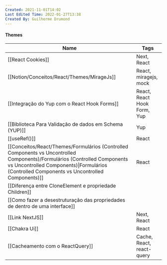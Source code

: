 ```yaml
---
Created: 2021-11-01T14:02
Last Edited Time: 2022-01-27T13:38
Created By: Guilherme Drumond
---
```

#### Themes

|Name|Tags|
|---|---|
|[[React Cookies]]|Next, React|
|[[Notion/Conceitos/React/Themes/MirageJs]]|React, miragejs, mock|
|[[Integração do Yup com o React Hook Forms]]|React, React Hook Form, Yup|
|[[Biblioteca Para Validação de dados em Schema (YUP)]]|Yup|
|[[useRef()]]|React|
|[[Conceitos/React/Themes/Formulários (Controlled Components vs Uncontrolled Components)/Formulários (Controlled Components vs Uncontrolled Components)\|Formulários (Controlled Components vs Uncontrolled Components)]]|React|
|[[Diferença entre CloneElement e propriedade Children]]||
|[[Como fazer a desestruturação das propriedades de dentro de uma interface]]||
|[[Link NextJS]]|Next, React|
|[[Chakra Ui]]|React|
|[[Cacheamento com o ReactQuery]]|Cache, React, react-query|
